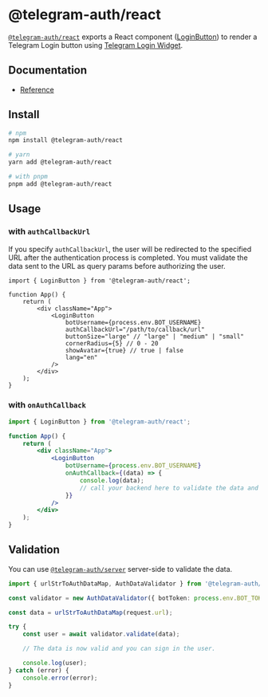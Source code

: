# @telegram-auth/react

[`@telegram-auth/react`](https://www.npmjs.com/package/@telegram-auth/react) exports a React component ([LoginButton](./docs#loginbutton)) to render a Telegram Login button using [Telegram Login Widget](https://core.telegram.org/widgets/login).

## Documentation

- [Reference](./docs/README.md)

## Install

```sh
# npm
npm install @telegram-auth/react

# yarn
yarn add @telegram-auth/react

# with pnpm
pnpm add @telegram-auth/react
```

## Usage

### with `authCallbackUrl`

If you specify `authCallbackUrl`, the user will be redirected to the specified URL after the authentication process is completed. You must validate the data sent to the URL as query params before authorizing the user.

<!-- prettier-ignore -->
```tsx title=src/App.tsx
import { LoginButton } from '@telegram-auth/react';

function App() {
    return (
        <div className="App">
            <LoginButton
                botUsername={process.env.BOT_USERNAME}
                authCallbackUrl="/path/to/callback/url"
                buttonSize="large" // "large" | "medium" | "small"
                cornerRadius={5} // 0 - 20
                showAvatar={true} // true | false
                lang="en"
            />
        </div>
    );
}
```

### with `onAuthCallback`

<!-- prettier-ignore -->
```jsx title=src/App.jsx
import { LoginButton } from '@telegram-auth/react';

function App() {
    return (
        <div className="App">
            <LoginButton
                botUsername={process.env.BOT_USERNAME}
                onAuthCallback={(data) => {
                    console.log(data);
                    // call your backend here to validate the data and sign in the user
                }}
            />
        </div>
    );
}
```

## Validation

You can use [`@telegram-auth/server`](../server) server-side to validate the data.

<!-- prettier-ignore -->
```ts title=validate.ts
import { urlStrToAuthDataMap, AuthDataValidator } from '@telegram-auth/server';

const validator = new AuthDataValidator({ botToken: process.env.BOT_TOKEN });

const data = urlStrToAuthDataMap(request.url);

try {
    const user = await validator.validate(data);

    // The data is now valid and you can sign in the user.

    console.log(user);
} catch (error) {
    console.error(error);
}
```
